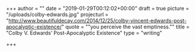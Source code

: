 +++
author = ""
date = "2019-01-29T00:12:02+00:00"
draft = true
picture = "/uploads/colby-edwards.jpg"
projecturl = "http://www.beautifuldecay.com/2014/12/25/colby-vincent-edwards-post-apocalyptic-existence/"
quote = "\"you perceive the vast emptiness.\""
title = "Colby V. Edwards’ Post-Apocalyptic Existence"
type = "writing"

+++
